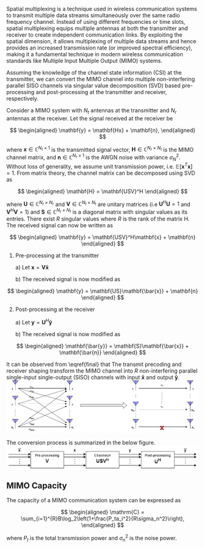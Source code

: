 Spatial multiplexing is a technique used in wireless communication systems to transmit multiple data streams simultaneously over the same radio frequency channel. Instead of using different frequencies or time slots, spatial multiplexing equips multiple antennas at both the transmitter and receiver to create independent communication links. By exploiting the spatial dimension, it allows multiplexing of multiple data streams and hence provides an increased transmission rate (or improved spectral efficiency), making it a fundamental technique in modern wireless communication 
 standards like Multiple Input Multiple Output (MIMO) systems.

 
Assuming the knowledge of the channel state information (CSI) at the transmitter, we can convert the MIMO channel into multiple non-interfering parallel SISO channels via singular value decomposition (SVD) based pre-processing and post-processing at the transmitter and receiver, respectively.


Consider a MIMO system with $N_t$ antennas at the transmitter and $N_r$ antennas at the receiver. Let the signal received at the receiver be 

$$
\begin{aligned}
\mathbf{y} = \mathbf{Hx} + \mathbf{n},
\end{aligned}
$$

 where $\mathbf{x}\in\mathbb{C}^{N_t\times1}$ is the transmitted signal vector, $\mathbf{H}\in\mathbb{C}^{N_r\times N_t}$ is the MIMO channel matrix, and $\mathbf{n}\in\mathbb{C}^{N_r\times1}$ is the AWGN noise with variance $\sigma_N^2$. Without loss of generality, we assume unit transmission power, i.e. $\mathbb{E}[\mathbf{x}^T\mathbf{x}]=1$.
 From matrix theory, the channel matrix can be decomposed using  SVD as

$$
\begin{aligned}
 \mathbf{H} = \mathbf{USV}^H
\end{aligned}
$$

 where $\mathbf{U}\in\mathbb{C}^{N_r\times N_r}$ and $\mathbf{V}\in\mathbb{C}^{N_t\times N_t}$ are unitary matrices (i.e $\mathbf{U}^H\mathbf{U}=1$ and $\mathbf{V}^H\mathbf{V}=1)$ and $\mathbf{S}\in\mathbb{C}^{N_r\times N_t}$ is a diagonal matrix with singular values as its entries. There exist $R$ singular values where $R$ is the rank of the matrix H. The received signal can now be written as

$$
\begin{aligned}
 \mathbf{y} = \mathbf{USV}^H\mathbf{x} + \mathbf{n}
\end{aligned}
$$

 1) Pre-processing at the transmitter

     a) Let $\mathbf{x}=\mathbf{V\bar{x}}$

     b) The received signal is now modified as

$$
\begin{aligned}
\mathbf{y} = \mathbf{US}\mathbf{\bar{x}} + \mathbf{n}
\end{aligned}
$$

 2) Post-processing at the receiver

    a) Let $\mathbf{y}=\mathbf{U}^H\mathbf{\bar{y}}$

    b) The received signal is now modified as 
    
$$
\begin{aligned}
\mathbf{\bar{y}} = \mathbf{S}\mathbf{\bar{x}} + \mathbf{\bar{n}}
\end{aligned}
$$

 It can be observed from \eqref{final} that The transmit precoding and receiver shaping transform the MIMO channel into $R$ non-interfering parallel single-input single-output (SISO) channels with input $\mathbf{\bar{x}}$ and output $\mathbf{\bar{y}}$.
<img src="./images/SystemModel.png">

 The conversion process is summarized in the below figure.
<img src="./images/svd.png">

## MIMO Capacity
 The capacity of a MIMO communication system can be expressed as

$$
\begin{aligned}
\mathrm{C} = \sum_{i=1}^{R}B\log_2\left(1+\frac{P_ta_i^2}{R\sigma_n^2}\right),
\end{aligned}
$$

 where $P_t$ is the total transmission power and $\sigma_n^2$ is the noise power.
